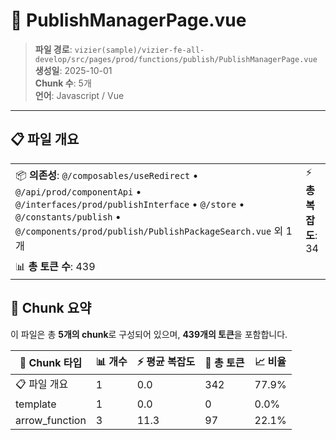 # 📄 PublishManagerPage.vue

> **파일 경로**: `vizier(sample)/vizier-fe-all-develop/src/pages/prod/functions/publish/PublishManagerPage.vue`  
> **생성일**: 2025-10-01  
> **Chunk 수**: 5개  
> **언어**: Javascript / Vue
---


## 📋 파일 개요

| | |
|--|--|
| 📦 **의존성**: `@/composables/useRedirect` • `@/api/prod/componentApi` • `@/interfaces/prod/publishInterface` • `@/store` • `@/constants/publish` • `@/components/prod/publish/PublishPackageSearch.vue` 외 1개 | ⚡ **총 복잡도**: 34 |
| 📊 **총 토큰 수**: 439 |  |






## 🧩 Chunk 요약

이 파일은 총 **5개의 chunk**로 구성되어 있으며, **439개의 토큰**을 포함합니다.

| 🧩 Chunk 타입 | 📊 개수 | ⚡ 평균 복잡도 | 📝 총 토큰 | 📈 비율 |
|---------------|--------|-------------|----------|--------|
| 📋 파일 개요 | 1 | 0.0 | 342 | 77.9% |
| template | 1 | 0.0 | 0 | 0.0% |
| arrow_function | 3 | 11.3 | 97 | 22.1% |

